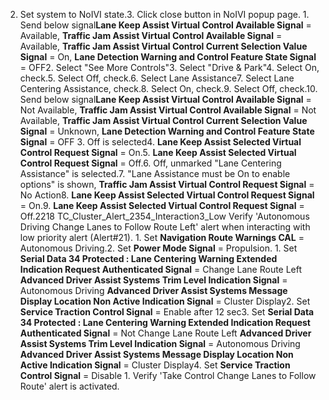2. Set system to NoIVI state.3. Click close button in NoIVI popup page. 1. Send below signal**Lane Keep Assist Virtual Control Available Signal** = Available, **Traffic Jam Assist Virtual Control Available Signal** = Available, **Traffic Jam Assist Virtual Control Current Selection Value Signal** = On, **Lane Detection Warning and Control Feature State Signal** = OFF2. Select "See More Controls"3. Select "Drive & Park"4. Select On, check.5. Select Off, check.6. Select Lane Assistance7. Select Lane Centering Assistance, check.8. Select On, check.9. Select Off, check.10. Send below signal**Lane Keep Assist Virtual Control Available Signal** = Not Available, **Traffic Jam Assist Virtual Control Available Signal** = Not Available, **Traffic Jam Assist Virtual Control Current Selection Value Signal** = Unknown, **Lane Detection Warning and Control Feature State Signal** = OFF 3. Off is selected4. **Lane Keep Assist Selected Virtual Control Request Signal** = On.5. **Lane Keep Assist Selected Virtual Control Request Signal** = Off.6. Off, unmarked "Lane Centering Assistance" is selected.7. "Lane Assistance must be On to enable options" is shown, **Traffic Jam Assist Virtual Control Request Signal** = No Action8. **Lane Keep Assist Selected Virtual Control Request Signal** = On.9. **Lane Keep Assist Selected Virtual Control Request Signal** = Off.2218 TC_Cluster_Alert_2354_Interaction3_Low Verify 'Autonomous Driving Change Lanes to Follow Route Left' alert when interacting with low priority alert (Alert#21). 1. Set **Navigation Route Warnings CAL** = Autonomous Driving.2. Set **Power Mode Signal** = Propulsion. 1. Set **Serial Data 34 Protected : Lane Centering Warning Extended Indication Request Authenticated Signal** = Change Lane Route Left **Advanced Driver Assist Systems Trim Level Indication Signal** = Autonomous Driving **Advanced Driver Assist Systems Message Display Location Non Active Indication Signal** = Cluster Display2. Set **Service Traction Control Signal** = Enable after 12 sec3. Set **Serial Data 34 Protected : Lane Centering Warning Extended Indication Request Authenticated Signal** = Not Change Lane Route Left **Advanced Driver Assist Systems Trim Level Indication Signal** = Autonomous Driving **Advanced Driver Assist Systems Message Display Location Non Active Indication Signal** = Cluster Display4. Set **Service Traction Control Signal** = Disable 1. Verify 'Take Control Change Lanes to Follow Route' alert is activated.